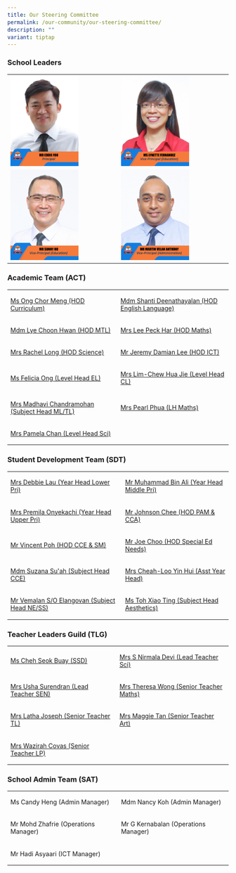 ```yaml
---
title: Our Steering Committee
permalink: /our-community/our-steering-committee/
description: ""
variant: tiptap
---
```

<h3>School Leaders</h3>
<table style="minWidth: 50px">
<colgroup>
<col>
<col>
</colgroup>
<tbody>
<tr>
<td rowspan="1" colspan="1"><a class="isomer-image-wrapper" href="mailto: Townsvilleps@moe.edu.sg"><img style="width: 65%;" height="auto" width="100%" alt="" src="/images/School Leaders/eddie_foo_edited.jpg"></a>
</td>
<td rowspan="1" colspan="1"><a class="isomer-image-wrapper" href="mailto: Townsvilleps@moe.edu.sg"><img style="width: 65%;" height="auto" width="100%" alt="" src="/images/School Leaders/ms lynette fernandez.jpg"></a>
</td>
</tr>
<tr>
<td rowspan="1" colspan="1"><a class="isomer-image-wrapper" href="mailto: Townsvilleps@moe.edu.sg"><img style="width: 65%;" height="auto" width="100%" alt="" src="/images/School Leaders/mr sunny ho.jpg"></a>
</td>
<td rowspan="1" colspan="1"><a class="isomer-image-wrapper" href="mailto: Townsvilleps@moe.edu.sg"><img style="width: 65%;" height="auto" width="100%" alt="" src="/images/School Leaders/mr martin velan anthony.jpg"></a>
</td>
</tr>
</tbody>
</table>
<h3>Academic Team (ACT)</h3>
<table style="minWidth: 50px">
<colgroup>
<col>
<col>
</colgroup>
<tbody>
<tr>
<td rowspan="1" colspan="1">
<p><a href="mailto: ong_chor_meng@moe.edu.sg" rel="noopener nofollow" target="_blank">Ms Ong Chor Meng (HOD Curriculum)</a>
</p>
</td>
<td rowspan="1" colspan="1">
<p><a href="mailto: shanthi_deenathayalan@moe.edu.sg" rel="noopener nofollow" target="_blank">Mdm Shanti Deenathayalan (HOD English Language)</a>
</p>
</td>
</tr>
<tr>
<td rowspan="1" colspan="1">
<p><a href="mailto: lye_choon_hwan@moe.edu.sg" rel="noopener nofollow" target="_blank">Mdm Lye Choon Hwan (HOD MTL)</a>
</p>
</td>
<td rowspan="1" colspan="1">
<p><a href="mailto: ong_peck_har@moe.edu.sg" rel="noopener nofollow" target="_blank">Mrs Lee Peck Har (HOD Maths)</a>
</p>
</td>
</tr>
<tr>
<td rowspan="1" colspan="1">
<p><a href="mailto: rachel_tan_hsu_sze-ern@moe.edu.sg" rel="noopener nofollow" target="_blank">Mrs Rachel Long (HOD Science)</a>
</p>
</td>
<td rowspan="1" colspan="1">
<p><a href="mailto: lee_boon_haw_jeremy@moe.edu.sg" rel="noopener nofollow" target="_blank">Mr Jeremy Damian Lee (HOD ICT)</a>
</p>
</td>
</tr>
<tr>
<td rowspan="1" colspan="1">
<p><a href="mailto: ong_hui_min_felicia@moe.edu.sg" rel="noopener nofollow" target="_blank">Ms Felicia Ong (Level Head EL)</a>
</p>
</td>
<td rowspan="1" colspan="1">
<p><a href="mailto: chew_hua_jie@moe.edu.sg" rel="noopener nofollow" target="_blank">Mrs Lim-Chew Hua Jie (Level Head CL)</a>
</p>
</td>
</tr>
<tr>
<td rowspan="1" colspan="1">
<p><a href="mailto: madhavi_chandramohan@moe.edu.sg" rel="noopener nofollow" target="_blank">Mrs Madhavi Chandramohan (Subject Head ML/TL)</a>
</p>
</td>
<td rowspan="1" colspan="1">
<p><a href="mailto: ang_shi_yin_pearl@moe.edu.sg" rel="noopener nofollow" target="_blank">Mrs Pearl Phua (LH Maths)</a>
</p>
</td>
</tr>
<tr>
<td rowspan="1" colspan="1">
<p><a href="mailto: pei_cihui_pamela@moe.edu.sg" rel="noopener nofollow" target="_blank">Mrs Pamela Chan (Level Head Sci)</a>
</p>
</td>
<td rowspan="1" colspan="1">
<p></p>
</td>
</tr>
</tbody>
</table>
<h3>Student Development Team (SDT)</h3>
<table style="minWidth: 50px">
<colgroup>
<col>
<col>
</colgroup>
<tbody>
<tr>
<td rowspan="1" colspan="1">
<p><a href="mailto: debbie_poon_ee_le@moe.edu.sg" rel="noopener nofollow" target="_blank">Mrs Debbie Lau (Year Head Lower Pri)</a>
</p>
</td>
<td rowspan="1" colspan="1">
<p><a href="mailto: muhammad_b_ali@moe.edu.sg" rel="noopener nofollow" target="_blank">Mr Muhammad Bin Ali (Year Head Middle Pri)</a>
</p>
</td>
</tr>
<tr>
<td rowspan="1" colspan="1">
<p><a href="mailto: premila_ratnam@moe.edu.sg" rel="noopener nofollow" target="_blank">Mrs Premila Onyekachi (Year Head Upper Pri)</a>
</p>
</td>
<td rowspan="1" colspan="1">
<p><a href="mailto: johnson_chee_john_son@moe.edu.sg" rel="noopener nofollow" target="_blank">Mr Johnson Chee (HOD PAM &amp; CCA)</a>
</p>
</td>
</tr>
<tr>
<td rowspan="1" colspan="1">
<p><a href="mailto: poh_choon_sian@moe.edu.sg" rel="noopener nofollow" target="_blank">Mr Vincent Poh (HOD CCE &amp; SM)</a>
</p>
</td>
<td rowspan="1" colspan="1">
<p><a href="mailto: choo_onn_joe@moe.edu.sg" rel="noopener nofollow" target="_blank">Mr Joe Choo (HOD Special Ed Needs)</a>
</p>
</td>
</tr>
<tr>
<td rowspan="1" colspan="1">
<p><a href="mailto: suzana_suah@moe.edu.sg" rel="noopener nofollow" target="_blank">Mdm Suzana Su'ah (Subject Head CCE)</a>
</p>
</td>
<td rowspan="1" colspan="1">
<p><a href="mailto: cheah_loo_hui_hui@moe.edu.sg" rel="noopener nofollow" target="_blank">Mrs Cheah-Loo Yin Hui (Asst Year Head)</a>
</p>
</td>
</tr>
<tr>
<td rowspan="1" colspan="1">
<p><a href="mailto: vemalan_elangovan@moe.edu.sg" rel="noopener nofollow" target="_blank">Mr Vemalan S/O Elangovan (Subject Head NE/SS)</a>
</p>
</td>
<td rowspan="1" colspan="1">
<p><a href="mailto: toh_xiao_ting@moe.edu.sg" rel="noopener nofollow" target="_blank">Ms Toh Xiao Ting (Subject Head Aesthetics)</a>
</p>
</td>
</tr>
</tbody>
</table>
<h3>Teacher Leaders Guild (TLG)</h3>
<table style="minWidth: 50px">
<colgroup>
<col>
<col>
</colgroup>
<tbody>
<tr>
<td rowspan="1" colspan="1">
<p><a href="mailto: cheh_seok_buay@moe.edu.sg" rel="noopener nofollow" target="_blank">Ms Cheh Seok Buay (SSD)</a>
</p>
</td>
<td rowspan="1" colspan="1">
<p><a href="mailto: s_nirmala_devi_santhanasamy@moe.edu.sg" rel="noopener nofollow" target="_blank">Mrs S Nirmala Devi (Lead Teacher Sci)</a>
</p>
</td>
</tr>
<tr>
<td rowspan="1" colspan="1">
<p><a href="mailto: v_usha_devi@moe.edu.sg" rel="noopener nofollow" target="_blank">Mrs Usha Surendran (Lead Teacher SEN)</a>
</p>
</td>
<td rowspan="1" colspan="1">
<p><a href="mailto: chua_sock_eng_theresa@moe.edu.sg" rel="noopener nofollow" target="_blank">Mrs Theresa Wong (Senior Teacher Maths)</a>
</p>
</td>
</tr>
<tr>
<td rowspan="1" colspan="1">
<p><a href="mailto: latha_devi@moe.edu.sg" rel="noopener nofollow" target="_blank">Mrs Latha Joseph (Senior Teacher TL)</a>
</p>
</td>
<td rowspan="1" colspan="1">
<p><a href="mailto: tan_maggie@moe.edu.sg" rel="noopener nofollow" target="_blank">Mrs Maggie Tan (Senior Teacher Art)</a>
</p>
</td>
</tr>
<tr>
<td rowspan="1" colspan="1">
<p><a href="mailto: siti_wazirah_daud@moe.du.sg" rel="noopener nofollow" target="_blank">Mrs Wazirah Covas (Senior Teacher LP)</a>
</p>
</td>
<td rowspan="1" colspan="1">
<p></p>
</td>
</tr>
</tbody>
</table>
<h3>School Admin Team (SAT)</h3>
<table style="minWidth: 50px">
<colgroup>
<col>
<col>
</colgroup>
<tbody>
<tr>
<td rowspan="1" colspan="1">
<p>Ms Candy Heng (Admin Manager)</p>
</td>
<td rowspan="1" colspan="1">
<p>Mdm Nancy Koh (Admin Manager)</p>
</td>
</tr>
<tr>
<td rowspan="1" colspan="1">
<p>Mr Mohd Zhafrie (Operations Manager)</p>
</td>
<td rowspan="1" colspan="1">
<p>Mr G Kernabalan (Operations Manager)</p>
</td>
</tr>
<tr>
<td rowspan="1" colspan="1">
<p>Mr Hadi Asyaari (ICT Manager)</p>
</td>
<td rowspan="1" colspan="1">
<p></p>
</td>
</tr>
</tbody>
</table>
<p></p>